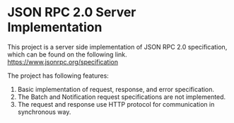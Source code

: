 # JSON RPC 2.0 Server Implementation

This project is a server side implementation of JSON RPC 2.0 specification, which can  be found on the following link.
https://www.jsonrpc.org/specification

The project has following features:
1. Basic implementation of request, response, and error specification.
2. The Batch and Notification request specifications are not implemented.
3. The request and response use HTTP protocol for communication in synchronous way.